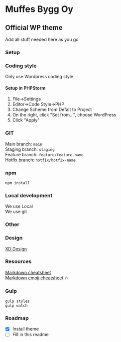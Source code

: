 # Muffes Bygg Oy 
## Official WP theme 
Add all stuff needed here as you go
### Setup

### Coding style
Only use Wordpress coding style

#### Setup in PHPStorm
1. File->Settings
2. Editor->Code Style->PHP
3. Change Scheme from Defalt to Project
4. On the right, click "Set from...", choose WordPress
5. Click "Apply"

### GIT
Main branch: ```main```  
Staging branch: ```staging```  
Feature branch: ```feature/feature-name```  
Hotfix branch: ```hotfix/hotfix-name```

### npm
```npm install```

### Local development
We use Local  
We use git
### Other

### Design
[XD Design](https://xd.adobe.com/view/f434297e-6992-453d-b4c1-00084c04de6d-a167/)

### Resources
[Markdown cheatsheet](https://www.markdownguide.org/cheat-sheet)  
[Markdown emoji cheatsheet](https://github.com/ikatyang/emoji-cheat-sheet) :fire:

### Gulp
```gulp styles```  
```gulp watch```

### Roadmap
- [x] Install theme
- [ ] Fill in this readme
